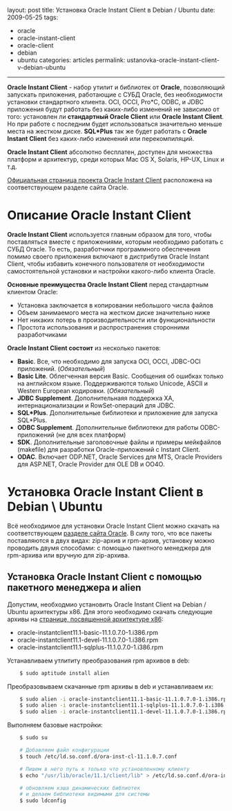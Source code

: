 layout: post
title: Установка Oracle Instant Client в Debian / Ubuntu
date: 2009-05-25
tags:
- oracle
- oracle-instant-client
- oracle-client
- debian
- ubuntu
categories: articles
permalink: ustanovka-oracle-instant-client-v-debian-ubuntu

---

**Oracle Instant Client** - набор утилит и библиотек от **Oracle**, позволяющий запускать приложения, работающие с СУБД Oracle, без необходимости установки стандартного клиента. OCI, OCCI, Pro\*C, ODBC, и JDBC приложения будут работать без каких-либо изменений не зависимо от того: установлен ли **стандартный Oracle Client** или **Oracle Instant Client**. Но при работе с последним будет использоваться значительно меньше места на жестком диске. **SQL*Plus** так же будет работать с **Oracle Instant Client** без каких-либо изменений или перекомпиляций.

**Oracle Instant Client** абсолютно бесплатен, доступен для множества платформ и архитектур, среди которых Mac OS X, Solaris, HP-UX, Linux и т.д. 

<!-- more -->

[Официальная страница проекта Oracle Instant Client](http://www.oracle.com/technology/tech/oci/instantclient/index.html "Официальная страница Oracle Instant Client") расположена на соответствующем разделе сайта Oracle.

Описание Oracle Instant Client
==============================

**Oracle Instant Client** используется главным образом для того, чтобы поставляться вместе с приложениями, которым необходимо работать с СУБД Oracle. То есть, разработчики программного обеспечения помимо своего приложения включают в дистрибутив Oracle Instant Client, чтобы избавить конечного пользователя от необходимости самостоятельной установки и настройки какого-либо клиента Oracle.

**Основные преимущества Oracle Instant Client** перед стандартным клиентом Oracle:

  - Установка заключается в копировании небольшого числа файлов
  - Объем занимаемого места на жестком диске значительно ниже
  - Нет никаких потерь в производительности или функциональности
  - Простота использования и распространения сторонними разработчиками

**Oracle Instant Client состоит** из несколько пакетов:

  - **Basic**. Все, что необходимо для запуска OCI, OCCI, JDBC-OCI приложений. (*Обязательный*)
  - **Basic Lite**. Облегченная версия Basic. Сообщения об ошибках только на английском языке. Поддерживаются только Unicode, ASCII и Western European кодировки. (*Обязательный*)
  - **JDBC Supplement**. Дополнительнаяя поддержка XA, интернационализации и RowSet-операций для JDBC.
  - **SQL*Plus**. Дополнительные библиотеки и приложение для запуска SQL*Plus.
  - **ODBC Supplement**. Дополнительные библиотеки для работы ODBC-приложений (не для всех платформ)
  - **SDK**. Дополнительные заголовочные файлы и примеры  мейкфайлов (makefile) для разработки Oracle-приложений с Instant Client.
  - **ODAC**. Включает ODP.NET, Oracle Services для MTS, Oracle Providers для ASP.NET, Oracle Provider для OLE DB и OO4O.

Установка Oracle Instant Client в Debian \ Ubuntu
=================================================

Всё необходимое для установки Oracle Instant Client можно скачать на соответствующем [разделе сайта Oracle](http://www.oracle.com/technology/software/tech/oci/instantclient/index.html "Раздел сайта Oracle, где можно скачать Oracle Instant Client для различных архитектур и платформ"). В силу того, что все пакеты поставляются в двух видах: zip-архив и rpm-архив, установку можно проводить двумя способами: с помощью пакетного менеджера для rpm-архива или вручную для zip-архива.

Установка Oracle Instant Client с помощью пакетного менеджера и alien
---------------------------------------------------------------------

Допустим, необходмио установить Oracle Instant Client на Debian / Ubuntu архитектуры x86. Для этого необходимо скачать следующие архивы на [странице, посвященной архитектуре x86](http://www.oracle.com/technology/software/tech/oci/instantclient/htdocs/linuxsoft.html "Раздел сайта Oracle, где можно скачать Oracle Instant Client для x86 архитектуры"):

  - oracle-instantclient11.1-basic-11.1.0.7.0-1.i386.rpm 
  - oracle-instantclient11.1-devel-11.1.0.7.0-1.i386.rpm 
  - oracle-instantclient11.1-sqlplus-11.1.0.7.0-1.i386.rpm

Устанавливаем утлититу преобразования rpm архивов в deb:

``` bash
    $ sudo aptitude install alien
```
Преобразовываем скачанные rpm архивы в deb и устанавливаем их:

``` bash
    $ sudo alien -i oracle-instantclient11.1-basic-11.1.0.7.0-1.i386.rpm
    $ sudo alien -i oracle-instantclient11.1-sqlplus-11.1.0.7.0-1.i386.rpm
    $ sudo alien -i oracle-instantclient11.1-devel-11.1.0.7.0-1.i386.rpm
```
Выполняем базовые настройки:

``` bash
    $ sudo su

    # Добавляем файл конфигурации
    $ touch /etc/ld.so.conf.d/ora-inst-cl-11.1.0.7.conf

    # Пишем в него путь к только что установленному клиенту
    $ echo "/usr/lib/oracle/11.1/client/lib" > /etc/ld.so.conf.d/ora-inst-cl-11.1.0.7.conf

    # обновляем кэша динамических библиотек 
    # и делаем библиотеки видимыми для системы
    $ sudo ldconfig
```
